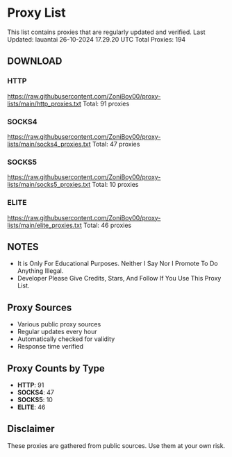 # Proxy List

This list contains proxies that are regularly updated and verified.
Last Updated: lauantai 26-10-2024 17.29.20 UTC
Total Proxies: 194

## DOWNLOAD

### HTTP
https://raw.githubusercontent.com/ZoniBoy00/proxy-lists/main/http_proxies.txt
Total: 91 proxies

### SOCKS4
https://raw.githubusercontent.com/ZoniBoy00/proxy-lists/main/socks4_proxies.txt
Total: 47 proxies

### SOCKS5
https://raw.githubusercontent.com/ZoniBoy00/proxy-lists/main/socks5_proxies.txt
Total: 10 proxies

### ELITE
https://raw.githubusercontent.com/ZoniBoy00/proxy-lists/main/elite_proxies.txt
Total: 46 proxies

## NOTES
- It is Only For Educational Purposes. Neither I Say Nor I Promote To Do Anything Illegal.
- Developer Please Give Credits, Stars, And Follow If You Use This Proxy List.

## Proxy Sources
- Various public proxy sources
- Regular updates every hour
- Automatically checked for validity
- Response time verified

## Proxy Counts by Type

- **HTTP**: 91
- **SOCKS4**: 47
- **SOCKS5**: 10
- **ELITE**: 46

## Disclaimer
These proxies are gathered from public sources. Use them at your own risk.
